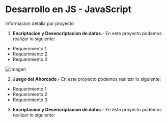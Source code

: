 # Desarrollo en JS - JavaScript
Informacion detalla por proyecto
1. **Encriptacion y Desencriptacion de datos**.- En este proyecto podemos realizar lo siguiente:<br>
  - Requerimiento 1
  - Requerimiento 2
  - Requerimiento 3<br>
  
  ![imagen](https://user-images.githubusercontent.com/98134670/150663059-5eb41e52-1415-432d-a41d-d2a90f162652.png)

2. **Juego del Ahorcado**.- En este proyecto podemos realizar lo siguiente:<br>
  - Requerimiento 1
  - Requerimiento 2
  - Requerimiento 3
3. **Encriptacion y Desencriptacion de datos**.- En este proyecto podemos realizar lo siguiente:<br>
